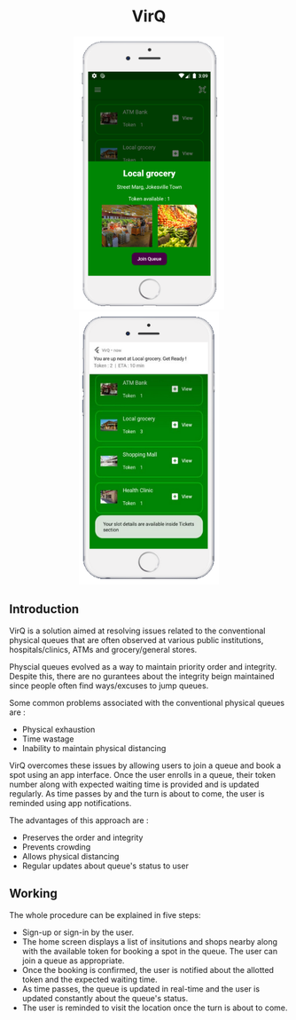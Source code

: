 
<h1 align="center">VirQ</h1>

<p align="center">
<img src="Assets/View_section.png" width="272" height="493"><img src="Assets/Poster.png" width="252" height="493"></p>


<h2>Introduction</h2>

<p align="left"> VirQ is a solution aimed at resolving issues related to the conventional physical queues that are often observed at various public institutions, hospitals/clinics, ATMs and grocery/general stores.</p>

<p> Physcial queues evolved as a way to maintain priority order and integrity. Despite this, there are no gurantees about the integrity beign maintained since people often find ways/excuses to jump queues.</p>
<p>
Some common problems associated with the conventional physical queues are :
<ul>
  <li>Physical exhaustion</li>
  <li>Time wastage</li>
  <li>Inability to maintain physical distancing</li>
  </ul>
</p>

<p> VirQ overcomes these issues by allowing users to join a queue and book a spot using an app interface. Once the user enrolls in a queue, their token number along with expected waiting time is provided and is updated regularly. As time passes by and the turn is about to come, the user is reminded using app notifications.
</p>

<p>
The advantages of this approach are :

<ul>
  <li>Preserves the order and integrity</li>
  <li>Prevents crowding</li>
  <li>Allows physical distancing</li>
  <li>Regular updates about queue's status to user</li>
  </ul>
</p>

<h2>Working</h2>

The whole procedure can be explained in five steps:
<ul>
  <li>Sign-up or sign-in by the user.</li>
  <li>The home screen displays a list of insitutions and shops nearby along with the available token for booking a spot in the queue. The user can join a queue as appropriate.</li>
  <li> Once the booking is confirmed, the user is notified about the allotted token and the expected waiting time.</li>
  <li> As time passes, the queue is updated in real-time and the user is updated constantly about the queue's status.</li>
  <li> The user is reminded to visit the location once the turn is about to come.</li>
  </ul>
  


